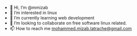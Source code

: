 - 👋 Hi, I’m @mmizab
- 👀 I’m interested in linux
- 🌱 I’m currently learning web development
- 💞️ I’m looking to collaborate on free software linux related.
- 📫 How to reach me mohammed.mizab.latrache@gmail.com
